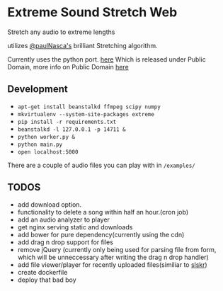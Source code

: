 # Extreme Sound Stretch Web

Stretch any audio to extreme lengths

utilizes [@paulNasca's](github.com/paulnasca) brilliant Stretching algorithm.

Currently uses the python port. [here](https://github.com/paulnasca/paulstretch_python)
Which is released under Public Domain, more info on Public Domain [here](http://www.gnu.org/licenses/license-list.html#PublicDomain)


## Development
* `apt-get install beanstalkd ffmpeg scipy numpy`
* `mkvirtualenv --system-site-packages extreme`
* `pip install -r requirements.txt`
* `beanstalkd -l 127.0.0.1 -p 14711 &`
* `python worker.py &`
* `python main.py`
* `open localhost:5000`

There are a couple of audio files you can play with in `/examples/`

## TODOS
* add download option.
* functionality to delete a song within half an hour.(cron job)
* add an audio analyzer to player
* get nginx serving static and downloads
* add bower for pure dependency(currently using the cdn)
* add drag n drop support for files
* remove jQuery (currently only being used for parsing file from form, which will be unneccessary after writing the drag n drop handler)
* add file viewer/player for recently uploaded files(similiar to [slskr](https://github.com/meandavejustice/slskr))
* create dockerfile
* deploy that bad boy
